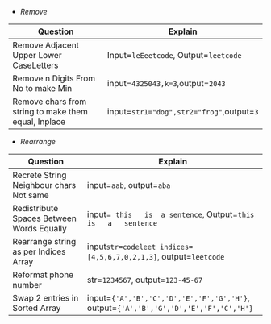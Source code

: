 - *Remove*

|Question|Explain|
|---|---|
|Remove Adjacent Upper Lower CaseLetters|Input=`leEeetcode`, Output=`leetcode`|
|Remove n Digits From No to make Min|input=`4325043,k=3`,output=`2043`|
|Remove chars from string to make them equal, Inplace|input=`str1="dog",str2="frog"`,output=`3`|

- *Rearrange*

|Question|Explain|
|---|---|
|Recrete String Neighbour chars Not same|input=`aab`, output=`aba`|
|Redistribute Spaces Between Words Equally|input=`  this   is  a sentence `, Output=`this   is   a   sentence`|
|Rearrange string as per Indices Array|input`str=codeleet indices=[4,5,6,7,0,2,1,3]`, output=`leetcode`|
|Reformat phone number|str=`1234567`, output=`123-45-67`|
|Swap 2 entries in Sorted Array|input=`{'A','B','C','D','E','F','G','H'}`, output=`{'A','B','G','D','E','F','C','H'}`|
